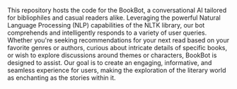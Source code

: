 This repository hosts the code for the BookBot, a conversational AI tailored for bibliophiles and casual readers alike. Leveraging the powerful Natural Language Processing (NLP) capabilities of the NLTK library, our bot comprehends and intelligently responds to a variety of user queries. Whether you're seeking recommendations for your next read based on your favorite genres or authors, curious about intricate details of specific books, or wish to explore discussions around themes or characters, BookBot is designed to assist. Our goal is to create an engaging, informative, and seamless experience for users, making the exploration of the literary world as enchanting as the stories within it.